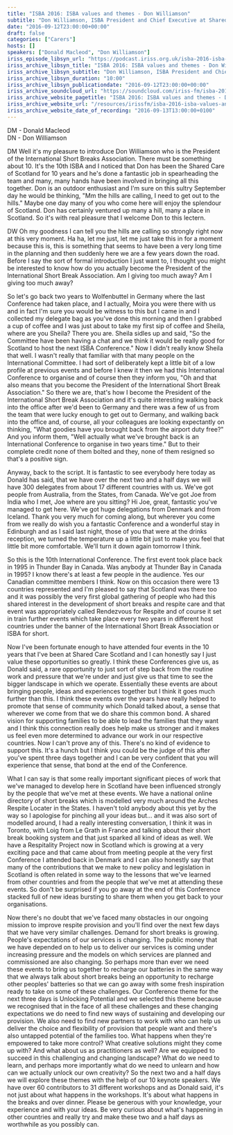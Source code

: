 ```yaml
---
title: "ISBA 2016: ISBA values and themes - Don Williamson"
subtitle: "Don Williamson, ISBA President and Chief Executive at Shared Care Scotland details how the conference came to be hosted in Scotland in 2016 and the value that previous conferences have contributed to the sector."
date: "2016-09-12T23:00:00+00:00"
draft: false
categories: ["Carers"]
hosts: []
speakers: ["Donald Macleod", "Don Williamson"]
iriss_episode_libsyn_url: "https://podcast.iriss.org.uk/isba-2016-isba-values-and-themes-don-williamson-1"
iriss_archive_libsyn_title: "ISBA 2016: ISBA values and themes - Don Williamson"
iriss_archive_libsyn_subtitle: "Don Williamson, ISBA President and Chief Executive at Shared Care Scotland details how the conference came to be hosted in Scotland in 2016 and the value that previous conferences have contributed to the sector."
iriss_archive_libsyn_duration: "10:00"
iriss_archive_libsyn_publicationdate: "2016-09-12T23:00:00+00:00"
iriss_archive_soundcloud_url: "https://soundcloud.com/iriss-fm/isba-2016-don-williamson-values-themes"
iriss_archive_website_pagetitle: "ISBA 2016: ISBA values and themes - Don Williamson"
iriss_archive_website_url: "/resources/irissfm/isba-2016-isba-values-and-themes-don-williamson"
iriss_archive_website_date_of_recording: "2016-09-13T13:00:00+0100"
---
```

DM - Donald Macleod  
DN - Don Williamson

DM Well it's my pleasure to introduce Don Williamson who is the President of the International Short Breaks Association. There must be something about 10. It's the 10th ISBA and I noticed that Don has been the Shared Care of Scotland for 10 years and he's done a fantastic job in spearheading the team and many, many hands have been involved in bringing all this together. Don is an outdoor enthusiast and I'm sure on this sultry September day he would be thinking, "Mm the hills are calling, I need to get out to the hills." Maybe one day many of you who come here will enjoy the splendour of Scotland. Don has certainly ventured up many a hill, many a place in Scotland. So it's with real pleasure that I welcome Don to this lectern.

DW Oh my goodness I can tell you the hills are calling so strongly right now at this very moment. Ha ha, let me just, let me just take this in for a moment because this is, this is something that seems to have been a very long time in the planning and then suddenly here we are a few years down the road. Before I say the sort of formal introduction I just want to, I thought you might be interested to know how do you actually become the President of the International Short Break Association. Am I giving too much away? Am I giving too much away?

So let's go back two years to Wolfenbuttel in Germany where the last Conference had taken place, and I actually, Moira you were there with us and in fact I'm sure you would be witness to this but I came in and I collected my delegate bag as you've done this morning and then I grabbed a cup of coffee and I was just about to take my first sip of coffee and Sheila, where are you Sheila? There you are. Sheila sidles up and said, "So the Committee have been having a chat and we think it would be really good for Scotland to host the next ISBA Conference." Now I didn't really know Sheila that well. I wasn't really that familiar with that many people on the International Committee. I had sort of deliberately kept a little bit of a low profile at previous events and before I knew it then we had this International Conference to organise and of course then they inform you, "Oh and that also means that you become the President of the International Short Break Association." So there we are, that's how I become the President of the International Short Break Association and it's quite interesting walking back into the office after we'd been to Germany and there was a few of us from the team that were lucky enough to get out to Germany, and walking back into the office and, of course, all your colleagues are looking expectantly on thinking, "What goodies have you brought back from the airport duty free?" And you inform them, "Well actually what we've brought back is an International Conference to organise in two years time." But to their complete credit none of them bolted and they, none of them resigned so that's a positive sign.

Anyway, back to the script. It is fantastic to see everybody here today as Donald has said, that we have over the next two and a half days we will have 300 delegates from about 17 different countries with us. We've got people from Australia, from the States, from Canada. We've got Joe from India who I met, Joe where are you sitting? Hi Joe, great, fantastic you've managed to get here. We've got huge delegations from Denmark and from Iceland. Thank you very much for coming along, but wherever you come from we really do wish you a fantastic Conference and a wonderful stay in Edinburgh and as I said last night, those of you that were at the drinks reception, we turned the temperature up a little bit just to make you feel that little bit more comfortable. We'll turn it down again tomorrow I think.

So this is the 10th International Conference. The first event took place back in 1995 in Thunder Bay in Canada. Was anybody at Thunder Bay in Canada in 1995? I know there's at least a few people in the audience. Yes our Canadian committee members I think. Now on this occasion there were 13 countries represented and I'm pleased to say that Scotland was there too and it was possibly the very first global gathering of people who had this shared interest in the development of short breaks and respite care and that event was appropriately called Rendezvous for Respite and of course it set in train further events which take place every two years in different host countries under the banner of the International Short Break Association or ISBA for short.

Now I've been fortunate enough to have attended four events in the 10 years that I've been at Shared Care Scotland and I can honestly say I just value these opportunities so greatly. I think these Conferences give us, as Donald said, a rare opportunity to just sort of step back from the routine work and pressure that we're under and just give us that time to see the bigger landscape in which we operate. Essentially these events are about bringing people, ideas and experiences together but I think it goes much further than this. I think these events over the years have really helped to promote that sense of community which Donald talked about, a sense that wherever we come from that we do share this common bond. A shared vision for supporting families to be able to lead the families that they want and I think this connection really does help make us stronger and it makes us feel even more determined to advance our work in our respective countries. Now I can't prove any of this. There's no kind of evidence to support this. It's a hunch but I think you could be the judge of this after you've spent three days together and I can be very confident that you will experience that sense, that bond at the end of the Conference.

What I can say is that some really important significant pieces of work that we've managed to develop here in Scotland have been influenced strongly by the people that we've met at these events. We have a national online directory of short breaks which is modelled very much around the Arches Respite Locater in the States. I haven't told anybody about this yet by the way so I apologise for pinching all your ideas but... and it was also sort of modelled around, I had a really interesting conversation, I think it was in Toronto, with Loig from Le Grath in France and talking about their short break booking system and that just sparked all kind of ideas as well. We have a Respitality Project now in Scotland which is growing at a very exciting pace and that came about from meeting people at the very first Conference I attended back in Denmark and I can also honestly say that many of the contributions that we make to new policy and legislation in Scotland is often related in some way to the lessons that we've learned from other countries and from the people that we've met at attending these events. So don't be surprised if you go away at the end of this Conference stacked full of new ideas bursting to share them when you get back to your organisations.

Now there's no doubt that we've faced many obstacles in our ongoing mission to improve respite provision and you'll find over the next few days that we have very similar challenges. Demand for short breaks is growing. People's expectations of our services is changing. The public money that we have depended on to help us to deliver our services is coming under increasing pressure and the models on which services are planned and commissioned are also changing. So perhaps more than ever we need these events to bring us together to recharge our batteries in the same way that we always talk about short breaks being an opportunity to recharge other peoples' batteries so that we can go away with some fresh inspiration ready to take on some of these challenges. Our Conference theme for the next three days is Unlocking Potential and we selected this theme because we recognised that in the face of all these challenges and these changing expectations we do need to find new ways of sustaining and developing our provision. We also need to find new partners to work with who can help us deliver the choice and flexibility of provision that people want and there's also untapped potential of the families too. What happens when they're empowered to take more control? What creative solutions might they come up with? And what about us as practitioners as well? Are we equipped to succeed in this challenging and changing landscape? What do we need to learn, and perhaps more importantly what do we need to unlearn and how can we actually unlock our own creativity? So the next two and a half days we will explore these themes with the help of our 10 keynote speakers. We have over 60 contributors to 31 different workshops and as Donald said, it's not just about what happens in the workshops. It's about what happens in the breaks and over dinner. Please be generous with your knowledge, your experience and with your ideas. Be very curious about what's happening in other countries and really try and make these two and a half days as worthwhile as you possibly can.